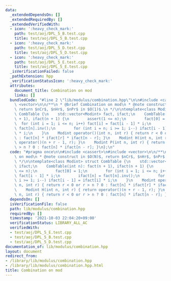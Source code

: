 ```yaml
---
data:
  _extendedDependsOn: []
  _extendedRequiredBy: []
  _extendedVerifiedWith:
  - icon: ':heavy_check_mark:'
    path: test/aoj/DPL_5_B.test.cpp
    title: test/aoj/DPL_5_B.test.cpp
  - icon: ':heavy_check_mark:'
    path: test/aoj/DPL_5_D.test.cpp
    title: test/aoj/DPL_5_D.test.cpp
  - icon: ':heavy_check_mark:'
    path: test/aoj/DPL_5_E.test.cpp
    title: test/aoj/DPL_5_E.test.cpp
  _isVerificationFailed: false
  _pathExtension: hpp
  _verificationStatusIcon: ':heavy_check_mark:'
  attributes:
    document_title: Combination on mod
    links: []
  bundledCode: "#line 2 \"lib/modulus/combination.hpp\"\n\n#include <cassert>\n#include\
    \ <vector>\n\n/**\n * @brief Combination on mod\n * @note construct in $O(N)$,\
    \ return $nCr$, $nHr$, $nPr$ in $O(1)$.\n */\n\ntemplate<class Modint> struct\
    \ CombTable {\n    std::vector<Modint> fact, ifact;\n    CombTable(int n): fact(n\
    \ + 1), ifact(n + 1) {\n        assert(1 <= n);\n        fact[0] = 1;\n      \
    \  for (int i = 1; i <= n; i++) fact[i] = fact[i - 1] * i;\n        ifact[n] =\
    \ fact[n].inv();\n        for (int i = n; i >= 1; i--) ifact[i - 1] = ifact[i]\
    \ * i;\n    }\n    Modint operator()(int n, int r) { return r < 0 or r > n ? 0\
    \ : fact[n] * ifact[r] * ifact[n - r]; }\n    Modint H(int n, int r) { return\
    \ operator()(n + r - 1, r); }\n    Modint P(int n, int r) { return r < 0 or r\
    \ > n ? 0 : fact[n] * ifact[n - r]; }\n};\n"
  code: "#pragma once\n\n#include <cassert>\n#include <vector>\n\n/**\n * @brief Combination\
    \ on mod\n * @note construct in $O(N)$, return $nCr$, $nHr$, $nPr$ in $O(1)$.\n\
    \ */\n\ntemplate<class Modint> struct CombTable {\n    std::vector<Modint> fact,\
    \ ifact;\n    CombTable(int n): fact(n + 1), ifact(n + 1) {\n        assert(1\
    \ <= n);\n        fact[0] = 1;\n        for (int i = 1; i <= n; i++) fact[i] =\
    \ fact[i - 1] * i;\n        ifact[n] = fact[n].inv();\n        for (int i = n;\
    \ i >= 1; i--) ifact[i - 1] = ifact[i] * i;\n    }\n    Modint operator()(int\
    \ n, int r) { return r < 0 or r > n ? 0 : fact[n] * ifact[r] * ifact[n - r]; }\n\
    \    Modint H(int n, int r) { return operator()(n + r - 1, r); }\n    Modint P(int\
    \ n, int r) { return r < 0 or r > n ? 0 : fact[n] * ifact[n - r]; }\n};\n"
  dependsOn: []
  isVerificationFile: false
  path: lib/modulus/combination.hpp
  requiredBy: []
  timestamp: '2021-10-03 22:04:20+09:00'
  verificationStatus: LIBRARY_ALL_AC
  verifiedWith:
  - test/aoj/DPL_5_E.test.cpp
  - test/aoj/DPL_5_B.test.cpp
  - test/aoj/DPL_5_D.test.cpp
documentation_of: lib/modulus/combination.hpp
layout: document
redirect_from:
- /library/lib/modulus/combination.hpp
- /library/lib/modulus/combination.hpp.html
title: Combination on mod
---
```

